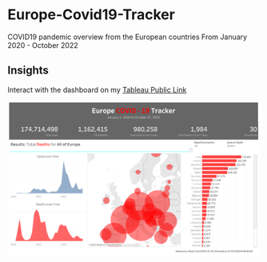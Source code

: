 # Europe-Covid19-Tracker
COVID19 pandemic overview from the European countries From January 2020 - October 2022


## Insights
Interact with the dashboard on my [Tableau Public Link](https://public.tableau.com/views/EuropeCOVID-19Tracker/Dashboard1?:language=en-US&:sid=&:redirect=auth&:display_count=n&:origin=viz_share_link)

![alt text](https://github.com/mrjaid23/Europe-Covid19-Tracker/blob/757fffe52dcbdecf18fc5f4298708841e9b3d043/Dashboard%201.png)
